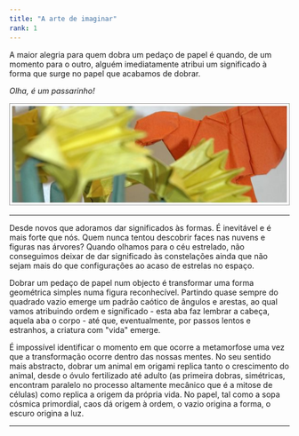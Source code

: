 ```yaml
---
title: "A arte de imaginar"
rank: 1
---
```


A maior alegria para quem dobra um pedaço de papel é quando, de um momento para o outro, alguém imediatamente atribui um significado à forma que surge no papel que acabamos de dobrar.

*Olha, é um passarinho!*

![passaro](./img/img_14.jpg)

***

Desde novos que adoramos dar significados às formas. É inevitável e é mais forte que nós. Quem nunca tentou descobrir faces nas nuvens e figuras nas árvores? Quando olhamos para o céu estrelado, não conseguimos deixar de dar significado às constelações ainda que não sejam mais do que configurações ao acaso de estrelas no espaço.

Dobrar um pedaço de papel num objecto é transformar uma forma geométrica simples numa figura reconhecível. Partindo quase sempre do quadrado vazio emerge um padrão caótico de ângulos e arestas, ao qual vamos atribuindo ordem e significado - esta aba faz lembrar a cabeça, aquela aba o corpo - até que, eventualmente, por passos lentos e estranhos, a criatura com "vida" emerge.

É impossível identificar o momento em que ocorre a metamorfose uma vez que a transformação ocorre dentro das nossas mentes. No seu sentido mais abstracto, dobrar um animal em origami replica tanto o crescimento do animal, desde o óvulo fertilizado até adulto (as primeira dobras, simétricas, encontram paralelo no processo altamente mecânico que é a mitose de células) como replica a origem da própria vida. No papel, tal como a sopa cósmica primordial, caos dá origem à ordem, o vazio origina a forma, o escuro origina a luz.

***